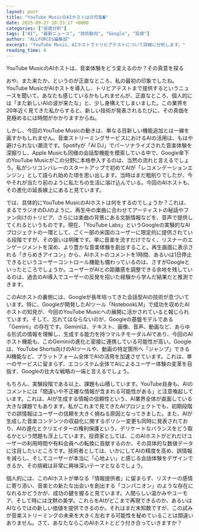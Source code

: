 ```yaml
---
layout: post
title: "YouTube MusicのAIホストはの可能�"
date: 2025-09-27 20:33:17 +0000
categories: ["投資分析"]
tags: ["AI", "最新ニュース", "技術動向", "Google", "投資"]
author: "ALLFORCES編集部"
excerpt: "YouTube Music、AIホストでトリビアテストについて詳細に分析します。"
reading_time: 8
---
```


YouTube MusicのAIホストは、音楽体験をどう変えるのか？その真意を探る

おや、また来たか、というのが正直なところ、私の最初の印象でしたね。YouTube MusicがAIホストを導入し、トリビアテストまで提供するというニュースを聞いて、あなたも感じているかもしれませんが、正直なところ、個人的には「また新しいAIの波が来たな」と、少し身構えてしまいました。この業界を20年近く見てきた私からすると、新しい技術が発表されるたびに、その真価を見極めるには時間がかかりますからね。

しかし、今回のYouTube Musicの動きは、単なる目新しい機能追加とは一線を画すかもしれません。音楽ストリーミングサービスにおけるAIの活用は、もはや避けられない潮流です。Spotifyが「AI DJ」でパーソナライズされた音楽体験を深掘りし、Apple Musicも同様の会話型機能を模索している中で、Google傘下のYouTube Musicがこの分野に本格参入するのは、当然の流れと言えるでしょう。私がシリコンバレーのスタートアップで初めてAIが「レコメンデーションエンジン」として語られ始めた頃を思い出します。当時はまだ粗削りでしたが、今やそれが当たり前のように私たちの生活に溶け込んでいる。今回のAIホストも、その進化の延長線上にあると見ています。

では、具体的にYouTube MusicのAIホストは何をするのでしょうか？これは、まるでラジオのDJのように、再生中の楽曲に合わせてアーティストの秘話やファン向けのトリビア、さらには楽曲の背景にある文脈情報などを、音声で提供してくれるというものです。現在、「YouTube Labs」というGoogleの実験的なAIプロジェクトの一環として、ごく一部の米国のユーザーに限定的に提供されている段階ですが、その狙いは明確です。単に音楽を流すだけでなく、リスナーのエンゲージメントを深め、より豊かな音楽体験を創出すること。再生画面に表示される「きらめきアイコン」から、AIホストのコメントを1時間、あるいは1日停止できるというユーザーコントロール機能も備わっているのは、さすがGoogleといったところでしょうか。ユーザーがAIとの距離感を調整できる余地を残しているのは、過去のAI導入でユーザーの反発を招いた経験から学んだ結果だと推測できます。

このAIホストの裏側には、Googleが長年培ってきた会話型AIの技術が息づいています。特に、Googleが開発したAIツール「NotebookLM」で成功を収めたAIホストの知見が、今回のYouTube Musicへの展開に活かされていると報じられています。そして、忘れてはならないのが、Googleの基盤モデルである「Gemini」の存在です。Geminiは、テキスト、画像、音声、動画など、あらゆる形式の情報を理解し、生成する能力を持つマルチモーダルAIであり、今回のAIホスト機能も、このGeminiの進化と密接に連携している可能性が高い。Googleは、YouTube Shorts向けのAIツールや、動画の特定箇所へ「ジャンプ」できるAI機能など、プラットフォーム全体でAIの活用を加速させています。これは、単一のサービスに留まらず、エコシステム全体でAIによるユーザー体験の変革を目指す、Googleの壮大な戦略の一端と言えるでしょう。

もちろん、実験段階である以上、課題も山積しています。YouTube自身も、AIのコメントには「間違いや不正確な情報が含まれる可能性がある」と注意喚起しています。これは、AIが生成する情報の信頼性という、AI業界全体が直面している大きな課題でもあります。私がこれまで見てきたAIプロジェクトでも、初期段階での誤情報はユーザーの信頼を大きく損ねる原因となってきました。また、AIが生成した音楽コンテンツの収益化に関するポリシー変更も同時に発表されており、AIの進化とクリエイターの権利保護という、デリケートなバランスをどう取るかという問題も浮上しています。投資家としては、このAIホストがどれだけユーザーの利用時間や有料会員への転換に貢献するのか、その具体的な数値データに注目したいところです。技術者としては、いかにしてAIの精度を高め、誤情報を減らし、そしてユーザーが本当に「心地よい」と感じる会話体験をデザインできるか、その挑戦は非常に興味深いテーマとなるでしょう。

個人的には、このAIホストが単なる「情報提供者」に留まらず、リスナーの感情に寄り添い、音楽との新たな出会いを創出する「コンパニオン」のような存在になれるかどうかが、成功の鍵を握ると見ています。人間らしい温かみやユーモア、そして時には沈黙の美学。これらをAIがどこまで再現できるのか、あるいはAIならではの新しい価値を提供できるのか。それはまだ未知数ですが、この試みが音楽ストリーミングの未来を大きく左右する可能性を秘めていることは間違いありません。さて、あなたならこのAIホストとどう付き合っていきますか？

